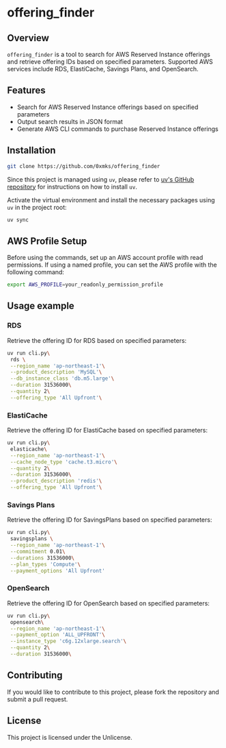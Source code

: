# offering_finder

## Overview
`offering_finder` is a tool to search for AWS Reserved Instance offerings and retrieve offering IDs based on specified parameters. Supported AWS services include RDS, ElastiCache, Savings Plans, and OpenSearch.

## Features
- Search for AWS Reserved Instance offerings based on specified parameters
- Output search results in JSON format
- Generate AWS CLI commands to purchase Reserved Instance offerings

## Installation

```bash
git clone https://github.com/0xmks/offering_finder
```

Since this project is managed using `uv`, please refer to [uv's GitHub repository](https://github.com/astral-sh/uv) for instructions on how to install `uv`.

Activate the virtual environment and install the necessary packages using `uv` in the project root:
```bash
uv sync
```

## AWS Profile Setup

Before using the commands, set up an AWS account profile with read permissions. If using a named profile, you can set the AWS profile with the following command:

```sh
export AWS_PROFILE=your_readonly_permission_profile
```

## Usage example

### RDS
Retrieve the offering ID for RDS based on specified parameters:
```bash
uv run cli.py\
 rds \
 --region_name 'ap-northeast-1'\
 --product_description 'MySQL'\
 --db_instance_class 'db.m5.large'\
 --duration 31536000\
 --quantity 2\
 --offering_type 'All Upfront'\
```

### ElastiCache
Retrieve the offering ID for ElastiCache based on specified parameters:
```bash
uv run cli.py\
 elasticache\
 --region_name 'ap-northeast-1'\
 --cache_node_type 'cache.t3.micro'\
 --quantity 2\
 --duration 31536000\
 --product_description 'redis'\
 --offering_type 'All Upfront'\
```

### Savings Plans
Retrieve the offering ID for SavingsPlans based on specified parameters:
```bash
uv run cli.py\
 savingsplans \
 --region_name 'ap-northeast-1'\
 --commitment 0.01\
 --durations 31536000\
 --plan_types 'Compute'\
 --payment_options 'All Upfront'
```

### OpenSearch
Retrieve the offering ID for OpenSearch based on specified parameters:
```bash
uv run cli.py\
 opensearch\
 --region_name 'ap-northeast-1'\
 --payment_option 'ALL_UPFRONT'\
 --instance_type 'c6g.12xlarge.search'\
 --quantity 2\
 --duration 31536000\
```

## Contributing
If you would like to contribute to this project, please fork the repository and submit a pull request.

## License
This project is licensed under the Unlicense.
